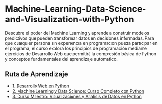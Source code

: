 # Machine-Learning-Data-Science-and-Visualization-with-Python

Descubre el poder del Machine Learning y aprende a construir modelos predictivos que pueden transformar datos en decisiones informadas. Para que cualquier persona sin experiencia en programación pueda participar en el programa, el curso explora los principios de programación mediante ejercicios de Desarrollo Web que permitirá la compresión básica de Python y conceptos fundamentales del aprendizaje automático.  


## Ruta de Aprendizaje

<ul dir="auto">
  <li><a href="./course_1/README.md">1. Desarrollo Web en Python</a></li>
  <li><a href="./course_2/README.md">2. Machine Learning y Data Science: Curso Completo con Python</a></li>
  <li><a href="./course_3/README.md">3. Curso Maestro: Visualizaciones y Análisis de Datos en Python</a></li>
</ul>
